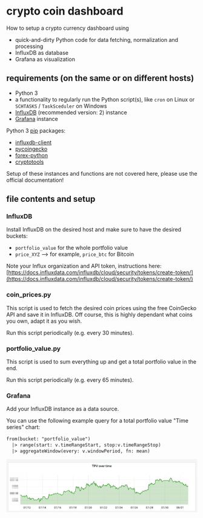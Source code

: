 # crypto coin dashboard

How to setup a crypto currency dashboard using 

* quick-and-dirty Python code for data fetching, normalization and processing
* InfluxDB as database
* Grafana as visualization

## requirements (on the same or on different hosts)

* Python 3
* a functionality to regularly run the Python script(s), like ```cron``` on Linux or ```SCHTASKS``` / ```TaskSceduler``` on Windows
* [InfluxDB](https://www.influxdata.com/products/influxdb-overview/) (recommended version: 2) instance
* [Grafana](https://grafana.com/) instance

Python 3 [pip](https://docs.python.org/3/installing/index.html) packages:

* [influxdb-client](https://pypi.org/project/influxdb-client/)
* [pycoingecko](https://pypi.org/project/pycoingecko/)
* [forex-python](https://pypi.org/project/forex-python/)
* [cryptotools](https://github.com/mcdallas/cryptotools)

Setup of these instances and functions are not covered here, please use the official documentation!

## file contents and setup

### InfluxDB

Install InfluxDB on the desired host and make sure to have the desired buckets:

* ```portfolio_value``` for the whole portfolio value
* ```price_XYZ``` --> for example, ```price_btc``` for Bitcoin

Note your Influx organization and API token, instructions here: [https://docs.influxdata.com/influxdb/cloud/security/tokens/create-token/](https://docs.influxdata.com/influxdb/cloud/security/tokens/create-token/)

### coin_prices.py

This script is used to fetch the desired coin prices using the free CoinGecko API and save it in InfluxDB. Off course, this is highly dependant what coins you own, adapt it as you wish. 

Run this script periodically (e.g. every 30 minutes). 

### portfolio_value.py

This script is used to sum everything up and get a total portfolio value in the end. 

Run this script periodically (e.g. every 65 minutes). 

### Grafana

Add your InfluxDB instance as a data source. 

You can use the following example query for a total portfolio value "Time series" chart:

```
from(bucket: "portfolio_value")
  |> range(start: v.timeRangeStart, stop:v.timeRangeStop)
  |> aggregateWindow(every: v.windowPeriod, fn: mean)
```

![total portfolio value chart](tpv.png)

